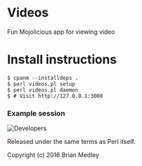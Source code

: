 # Videos

Fun Mojolicious app for viewing video

# Install instructions

```
$ cpanm --installdeps .
$ perl videos.pl setup
$ perl videos.pl daemon
$ # Visit http://127.0.0.1:3000
```

### Example session

![Developers](http://bmedley.org/videos_developers.gif)

Released under the same terms as Perl itself.

Copyright (c) 2016 Brian Medley
